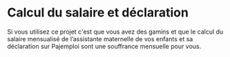 <h1>Calcul du salaire et déclaration</h1>

Si vous utilisez ce projet c'est que vous avez des gamins et que le calcul du salaire mensualisé de l’assistante maternelle de vos enfants et sa déclaration sur Pajemploi sont une souffrance mensuelle pour vous.
